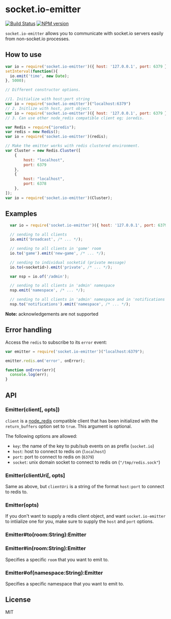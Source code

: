 
# socket.io-emitter

[![Build Status](https://travis-ci.org/socketio/socket.io-emitter.svg?branch=master)](https://travis-ci.org/socketio/socket.io-emitter)
[![NPM version](https://badge.fury.io/js/socket.io-emitter.svg)](http://badge.fury.io/js/socket.io-emitter)

`socket.io-emitter` allows you to communicate with socket.io servers
easily from non-socket.io processes.

## How to use

```js
var io = require('socket.io-emitter')({ host: '127.0.0.1', port: 6379 });
setInterval(function(){
  io.emit('time', new Date);
}, 5000);
```
```js
// Different constructor options.

//1. Initialize with host:port string
var io = require('socket.io-emitter')("localhost:6379")
// 2. Initlize with host, port object.
var io = require('socket.io-emitter')({ host: '127.0.0.1', port: 6379 });
// 3. Can use other node_redis compatible client eg; ioredis.

var Redis = require("ioredis");
var redis = new Redis();
var io = require('socket.io-emitter')(redis);

// Make the emitter works with redis clustered environment.
var Cluster = new Redis.Cluster([
    {
        host: "localhost",
        port: 6379
    },
    {
        host: "localhost",
        port: 6378
    },
]);
var io = require('socket.io-emitter')(Cluster);

```

## Examples

```js
  var io = require('socket.io-emitter')({ host: '127.0.0.1', port: 6379 });

  // sending to all clients
  io.emit('broadcast', /* ... */);

  // sending to all clients in 'game' room
  io.to('game').emit('new-game', /* ... */);

  // sending to individual socketid (private message)
  io.to(<socketid>).emit('private', /* ... */);

  var nsp = io.of('/admin');

  // sending to all clients in 'admin' namespace
  nsp.emit('namespace', /* ... */);

  // sending to all clients in 'admin' namespace and in 'notifications' room
  nsp.to('notifications').emit('namespace', /* ... */);
```

**Note:** acknowledgements are not supported

## Error handling

Access the `redis` to subscribe to its `error` event:

```js
var emitter = require('socket.io-emitter')("localhost:6379");

emitter.redis.on('error', onError);

function onError(err){
  console.log(err);
}
```

## API

### Emitter(client[, opts])

`client` is a [node_redis](https://github.com/mranney/node_redis)
compatible client that has been initialized with the `return_buffers`
option set to `true`. This argument is optional.

The following options are allowed:

- `key`: the name of the key to pub/sub events on as prefix (`socket.io`)
- `host`: host to connect to redis on (`localhost`)
- `port`: port to connect to redis on (`6379`)
- `socket`: unix domain socket to connect to redis on (`"/tmp/redis.sock"`)

### Emitter(clientUri[, opts]

Same as above, but `clientUri` is a string of the format `host:port`
to connect to redis to.

### Emitter(opts)

If you don't want to supply a redis client object, and want
`socket.io-emitter` to intiialize one for you, make sure to supply the
`host` and `port` options.

### Emitter#to(room:String):Emitter
### Emitter#in(room:String):Emitter

Specifies a specific `room` that you want to emit to.


### Emitter#of(namespace:String):Emitter

Specifies a specific namespace that you want to emit to.

## License

MIT
